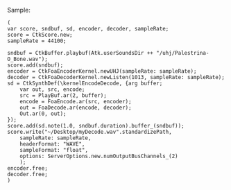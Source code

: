 Sample:

    (
    var score, sndbuf, sd, encoder, decoder, sampleRate;
    score = CtkScore.new;
    sampleRate = 44100;

    sndbuf = CtkBuffer.playbuf(Atk.userSoundsDir ++ "/uhj/Palestrina-O_Bone.wav");
    score.add(sndbuf);
    encoder = CtkFoaEncoderKernel.newUHJ(sampleRate: sampleRate);
    decoder = CtkFoaDecoderKernel.newListen(1013, sampleRate: sampleRate);
    sd = CtkSynthDef(\kernelEncodeDecode, {arg buffer;
        var out, src, encode;
        src = PlayBuf.ar(2, buffer);
        encode = FoaEncode.ar(src, encoder);
        out = FoaDecode.ar(encode, decoder);
        Out.ar(0, out);
    });
    score.add(sd.note(1.0, sndbuf.duration).buffer_(sndbuf));
    score.write("~/Desktop/myDecode.wav".standardizePath,
        sampleRate: sampleRate,
        headerFormat: "WAVE",
        sampleFormat: "float",
        options: ServerOptions.new.numOutputBusChannels_(2)
        );
    encoder.free;
    decoder.free;
    )